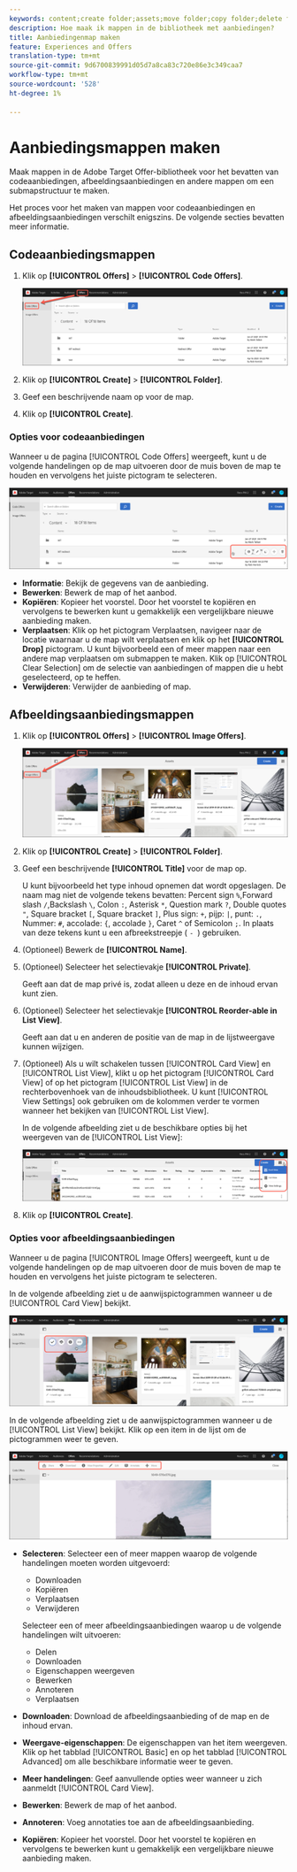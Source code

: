 ```yaml
---
keywords: content;create folder;assets;move folder;copy folder;delete folder;download folder;folder
description: Hoe maak ik mappen in de bibliotheek met aanbiedingen?
title: Aanbiedingenmap maken
feature: Experiences and Offers
translation-type: tm+mt
source-git-commit: 9d6700839991d05d7a8ca83c720e86e3c349caa7
workflow-type: tm+mt
source-wordcount: '528'
ht-degree: 1%

---
```



# Aanbiedingsmappen maken

Maak mappen in de Adobe Target Offer-bibliotheek voor het bevatten van codeaanbiedingen, afbeeldingsaanbiedingen en andere mappen om een submapstructuur te maken.

Het proces voor het maken van mappen voor codeaanbiedingen en afbeeldingsaanbiedingen verschilt enigszins. De volgende secties bevatten meer informatie.

## Codeaanbiedingsmappen

1. Klik op **[!UICONTROL Offers]** > **[!UICONTROL Code Offers]**.

   ![Tabblad Codeaanbiedingen](/help/c-experiences/c-manage-content/assets/code-offers-tab.png)

1. Klik op **[!UICONTROL Create]** > **[!UICONTROL Folder]**.

1. Geef een beschrijvende naam op voor de map.

1. Klik op **[!UICONTROL Create]**.

### Opties voor codeaanbiedingen

Wanneer u de pagina [!UICONTROL Code Offers] weergeeft, kunt u de volgende handelingen op de map uitvoeren door de muis boven de map te houden en vervolgens het juiste pictogram te selecteren.

![Pictogrammen boven op het tabblad Codeaanbiedingen](/help/c-experiences/c-manage-content/assets/code-offers-hover-icons.png)

* **Informatie**: Bekijk de gegevens van de aanbieding.
* **Bewerken**: Bewerk de map of het aanbod.
* **Kopiëren**: Kopieer het voorstel. Door het voorstel te kopiëren en vervolgens te bewerken kunt u gemakkelijk een vergelijkbare nieuwe aanbieding maken.
* **Verplaatsen**: Klik op het pictogram Verplaatsen, navigeer naar de locatie waarnaar u de map wilt verplaatsen en klik op het  **[!UICONTROL Drop]** pictogram. U kunt bijvoorbeeld een of meer mappen naar een andere map verplaatsen om submappen te maken. Klik op [!UICONTROL Clear Selection] om de selectie van aanbiedingen of mappen die u hebt geselecteerd, op te heffen.
* **Verwijderen**: Verwijder de aanbieding of map.

## Afbeeldingsaanbiedingsmappen

1. Klik op **[!UICONTROL Offers]** > **[!UICONTROL Image Offers]**.

   ![Tabblad Afbeeldingsaanbiedingen](/help/c-experiences/c-manage-content/assets/image-offers-tab.png)

1. Klik op **[!UICONTROL Create]** > **[!UICONTROL Folder]**.
1. Geef een beschrijvende **[!UICONTROL Title]** voor de map op.

   U kunt bijvoorbeeld het type inhoud opnemen dat wordt opgeslagen. De naam mag niet de volgende tekens bevatten: Percent sign `%`,Forward slash `/`,Backslash `\`, Colon `:`, Asterisk `*`, Question mark `?`, Double quotes `"`, Square bracket `[`, Square bracket `]`, Plus sign: `+`, pijp: `|`, punt: `.`, Nummer: `#`, accolade: `{`, accolade `}`, Caret `^` of Semicolon `;`. In plaats van deze tekens kunt u een afbreekstreepje ( `- `) gebruiken.

1. (Optioneel) Bewerk de **[!UICONTROL Name]**.
1. (Optioneel) Selecteer het selectievakje **[!UICONTROL Private]**.

   Geeft aan dat de map privé is, zodat alleen u deze en de inhoud ervan kunt zien.

1. (Optioneel) Selecteer het selectievakje **[!UICONTROL Reorder-able in List View]**.

   Geeft aan dat u en anderen de positie van de map in de lijstweergave kunnen wijzigen.

1. (Optioneel) Als u wilt schakelen tussen [!UICONTROL Card View] en [!UICONTROL List View], klikt u op het pictogram [!UICONTROL Card View] of op het pictogram [!UICONTROL List View] in de rechterbovenhoek van de inhoudsbibliotheek. U kunt [!UICONTROL View Settings] ook gebruiken om de kolommen verder te vormen wanneer het bekijken van [!UICONTROL List View].

   In de volgende afbeelding ziet u de beschikbare opties bij het weergeven van de [!UICONTROL List View]:

   ![Opties voor lijstweergave](/help/c-experiences/c-manage-content/assets/view-settings-options.png)

1. Klik op **[!UICONTROL Create]**.

### Opties voor afbeeldingsaanbiedingen

Wanneer u de pagina [!UICONTROL Image Offers] weergeeft, kunt u de volgende handelingen op de map uitvoeren door de muis boven de map te houden en vervolgens het juiste pictogram te selecteren.

In de volgende afbeelding ziet u de aanwijspictogrammen wanneer u de [!UICONTROL Card View] bekijkt.

![Houd pictogrammen boven op het tabblad Afbeeldingsaanbiedingen in de Kaartweergave](/help/c-experiences/c-manage-content/assets/image-offers-hover-icons.png)

In de volgende afbeelding ziet u de aanwijspictogrammen wanneer u de [!UICONTROL List View] bekijkt. Klik op een item in de lijst om de pictogrammen weer te geven.

![Pictogrammen in de lijstweergave op het tabblad Afbeeldingsaanbiedingen](/help/c-experiences/c-manage-content/assets/list-view-hover.png)

* **Selecteren**: Selecteer een of meer mappen waarop de volgende handelingen moeten worden uitgevoerd:

   * Downloaden
   * Kopiëren
   * Verplaatsen
   * Verwijderen

   Selecteer een of meer afbeeldingsaanbiedingen waarop u de volgende handelingen wilt uitvoeren:

   * Delen
   * Downloaden
   * Eigenschappen weergeven
   * Bewerken
   * Annoteren
   * Verplaatsen


* **Downloaden**: Download de afbeeldingsaanbieding of de map en de inhoud ervan.
* **Weergave-eigenschappen**: De eigenschappen van het item weergeven. Klik op het tabblad [!UICONTROL Basic] en op het tabblad [!UICONTROL Advanced] om alle beschikbare informatie weer te geven.
* **Meer handelingen**: Geef aanvullende opties weer wanneer u zich aanmeldt  [!UICONTROL Card View].
* **Bewerken**: Bewerk de map of het aanbod.
* **Annoteren**: Voeg annotaties toe aan de afbeeldingsaanbieding.
* **Kopiëren**: Kopieer het voorstel. Door het voorstel te kopiëren en vervolgens te bewerken kunt u gemakkelijk een vergelijkbare nieuwe aanbieding maken.
